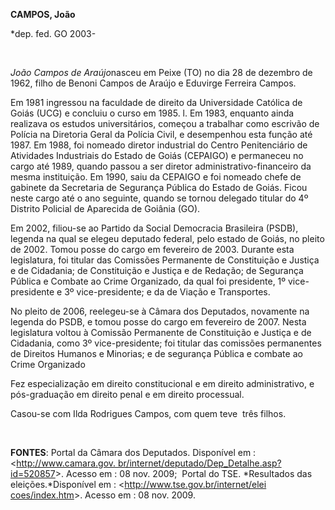 **CAMPOS, João**

\*dep. fed. GO 2003-

 

*João Campos de Araújo*nasceu em Peixe (TO) no dia 28 de dezembro de
1962, filho de Benoni Campos de Araújo e Eduvirge Ferreira Campos.

Em 1981 ingressou na faculdade de direito da Universidade Católica de
Goiás (UCG) e concluiu o curso em 1985. l. Em 1983, enquanto ainda
realizava os estudos universitários, começou a trabalhar como escrivão
de Polícia na Diretoria Geral da Polícia Civil, e desempenhou esta
função até 1987. Em 1988, foi nomeado diretor industrial do Centro
Penitenciário de Atividades Industriais do Estado de Goiás (CEPAIGO) e
permaneceu no cargo até 1989, quando passou a ser diretor
administrativo-financeiro da mesma instituição. Em 1990, saiu da CEPAIGO
e foi nomeado chefe de gabinete da Secretaria de Segurança Pública do
Estado de Goiás. Ficou neste cargo até o ano seguinte, quando se tornou
delegado titular do 4º Distrito Policial de Aparecida de Goiânia (GO).

Em 2002, filiou-se ao Partido da Social Democracia Brasileira (PSDB),
legenda na qual se elegeu deputado federal, pelo estado de Goiás, no
pleito de 2002. Tomou posse do cargo em fevereiro de 2003. Durante esta
legislatura, foi titular das Comissões Permanente de Constituição e
Justiça e de Cidadania; de Constituição e Justiça e de Redação; de
Segurança Pública e Combate ao Crime Organizado, da qual foi presidente,
1º vice-presidente e 3º vice-presidente; e da de Viação e Transportes.

No pleito de 2006, reelegeu-se à Câmara dos Deputados, novamente na
legenda do PSDB, e tomou posse do cargo em fevereiro de 2007. Nesta
legislatura voltou à Comissão Permanente de Constituição e Justiça e de
Cidadania, como 3º vice-presidente; foi titular das comissões
permanentes de Direitos Humanos e Minorias; e de segurança Pública e
combate ao Crime Organizado

Fez especialização em direito constitucional e em direito
administrativo, e pós-graduação em direito penal e em direito
processual.

Casou-se com Ilda Rodrigues Campos, com quem teve  três filhos.

 

**FONTES**: Portal da Câmara dos Deputados. Disponível em :
\<[http://www.camara.gov.
br/internet/deputado/Dep\_Detalhe.asp?id=520857](http://www.camara.gov.%20br/internet/deputado/Dep_Detalhe.asp?id=520857)\>.
Acesso em : 08 nov. 2009;  Portal do TSE. *Resultados das
eleições.*Disponível em : \<[http://www.tse.gov.br/internet/elei
coes/index.htm](http://www.tse.gov.br/internet/elei%20coes/index.htm)\>.
Acesso em : 08 nov. 2009.
